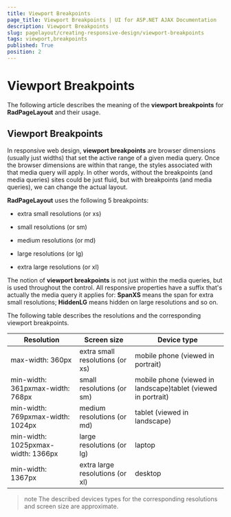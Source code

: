 ```yaml
---
title: Viewport Breakpoints
page_title: Viewport Breakpoints | UI for ASP.NET AJAX Documentation
description: Viewport Breakpoints
slug: pagelayout/creating-responsive-design/viewport-breakpoints
tags: viewport,breakpoints
published: True
position: 2
---
```


# Viewport Breakpoints



The following article describes the meaning of the __viewport breakpoints__ for __RadPageLayout__ and their usage.

## Viewport Breakpoints

In responsive web design, __viewport breakpoints__ are browser dimensions (usually just widths) that set the active range of a given media query. Once the browser dimensions are within that range, the styles associated with that media query will apply. In other words, without the breakpoints (and media queries) sites could be just fluid, but with breakpoints (and media queries), we can change the actual layout.

__RadPageLayout__ uses the following 5 breakpoints:

* extra small resolutions (or xs)

* small resolutions (or sm)

* medium resolutions (or md)

* large resolutions (or lg)

* extra large resolutions (or xl)

The notion of __viewport breakpoints__ is not just within the media queries, but is used throughout the control. All responsive properties have a suffix that's actually the media query it applies for: __SpanXS__ means the span for extra small resolutions; __HiddenLG__ means hidden on large resolutions and so on.

The following table describes the resolutions and the corresponding viewport breakpoints.


| Resolution | Screen size | Device type |
| ------ | ------ | ------ |
|max-width: 360px|extra small resolutions (or xs)|mobile phone (viewed in portrait)|
|min-width: 361pxmax-width: 768px|small resolutions (or sm)|mobile phone (viewed in landscape)tablet (viewed in portrait)|
|min-width: 769pxmax-width: 1024px|medium resolutions (or md)|tablet (viewed in landscape)|
|min-width: 1025pxmax-width: 1366px|large resolutions (or lg)|laptop|
|min-width: 1367px|extra large resolutions (or xl)|desktop|

>note The described devices types for the corresponding resolutions and screen size are approximate.
>


